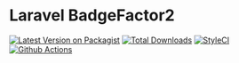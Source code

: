 # Laravel BadgeFactor2

[![Latest Version on Packagist][ico-version]][link-packagist]
[![Total Downloads][ico-downloads]][link-downloads]
[![StyleCI][ico-styleci]][link-styleci]
[![Github Actions][ico-github-actions]][link-github-actions]

[ico-version]: https://img.shields.io/packagist/v/ctrlwebinc/badgefactor2-laravel.svg
[ico-downloads]: https://img.shields.io/packagist/dt/ctrlwebinc/badgefactor2-laravel.svg
[ico-styleci]: https://styleci.io/repos/438762514/shield?style=plastic
[ico-github-actions]: https://github.com/ctrlwebinc/badgefactor2-laravel/actions/workflows/laravel.yml/badge.svg

[link-packagist]: https://packagist.org/packages/ctrlwebinc/badgefactor2-laravel
[link-downloads]: https://packagist.org/packages/ctrlwebinc/badgefactor2-laravel
[link-styleci]: https://styleci.io/repos/438762514
[link-github-actions]: https://github.com/ctrlwebinc/badgefactor2-laravel/actions
